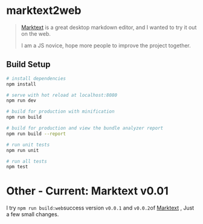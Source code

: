 # marktext2web

> [Marktext](https://github.com/marktext/marktext)  is a great desktop markdown editor, and I wanted to try it out on the web.
>
> I am a JS novice, hope more people to improve the project together.

## Build Setup

``` bash
# install dependencies
npm install

# serve with hot reload at localhost:8080
npm run dev

# build for production with minification
npm run build

# build for production and view the bundle analyzer report
npm run build --report

# run unit tests
npm run unit

# run all tests
npm test
```

# Other - Current: Marktext v0.01

I try `npm run build:web`success version `v0.0.1` and `v0.0.2`of [Marktext](https://github.com/marktext/marktext) , Just a few small changes.

